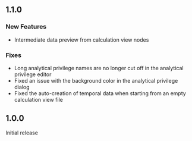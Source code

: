 ## 1.1.0

### New Features
- Intermediate data preview from calculation view nodes

### Fixes
- Long analytical privilege names are no longer cut off in the analytical privilege editor
- Fixed an issue with the background color in the analytical privilege dialog
- Fixed the auto-creation of temporal data when starting from an empty calculation view file

## 1.0.0

Initial release